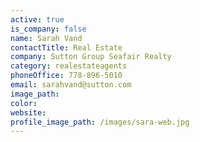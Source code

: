 ```yaml
---
active: true
is_company: false
name: Sarah Vand
contactTitle: Real Estate
company: Sutton Group Seafair Realty
category: realestateagents
phoneOffice: 778-896-5010
email: sarahvand@sutton.com
image_path:
color:
website:
profile_image_path: /images/sara-web.jpg
---
```



